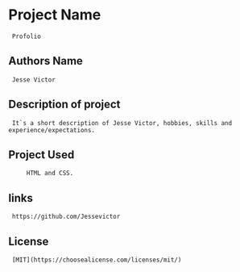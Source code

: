 # Project Name

     Profolio

## Authors Name

     Jesse Victor

## Description of project

     It`s a short description of Jesse Victor, hobbies, skills and experience/expectations.

## Project Used

         HTML and CSS.

## links

     https://github.com/Jessevictor

## License

     [MIT](https://choosealicense.com/licenses/mit/) 